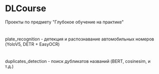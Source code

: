 # DLCourse
Проекты по предмету "Глубокое обучение на практике"
#
plate_recognition - детекция и распознавание автомобильных номеров (YoloV5, DETR + EasyOCR)
#
duplicates_detection - поиск дубликатов названий (BERT, cosinesim, и т.д.)
